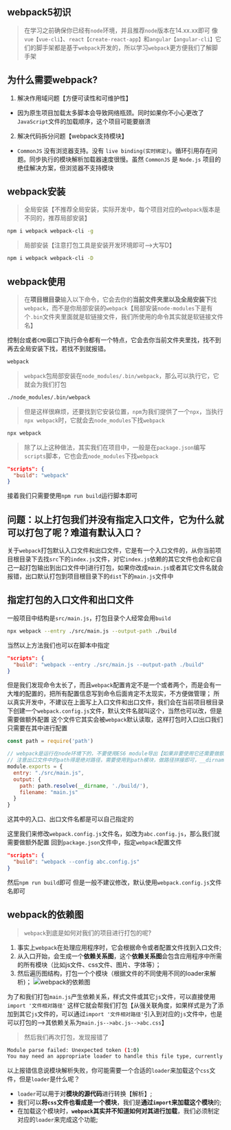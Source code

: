 ## webpack5初识
> 在学习之前确保你已经有`node`环境，并且推荐`node`版本在14.xx.xx即可
像`vue【vue-cli】`、`react【create-react-app】`和`angular【angular-cli】`它们的脚手架都是基于`webpack`开发的，所以学习`webpack`更方便我们了解脚手架

## 为什么需要webpack?
1. 解决作用域问题【方便可读性和可维护性】
  - 因为原生项目加载太多脚本会导致网络瓶颈。同时如果你不小心更改了`JavaScript`文件的加载顺序，这个项目可能要崩溃
2. 解决代码拆分问题【webpack支持模块】
  - `CommonJS` 没有浏览器支持。没有 `live binding(实时绑定)`。循环引用存在问题。同步执行的模块解析加载器速度很慢。虽然 `CommonJS` 是 `Node.js` 项目的绝佳解决方案，但浏览器不支持模块

## webpack安装
> 全局安装【不推荐全局安装，实际开发中，每个项目对应的`webpack`版本是不同的，推荐局部安装】
```bash
npm i webpack webpack-cli -g
```
> 局部安装【注意打包工具是安装开发环境即可-->大写D】
```bash
npm i webpack webpack-cli -D
```

## webpack使用
> 在**项目根目录**输入以下命令，它会去你的**当前文件夹里以及全局安装下**找`webpack`，而不是你局部安装的`webpack`【局部安装`node-modules`下是有个`.bin`文件夹里面就是软链接文件，我们所使用的命令其实就是软链接文件名】

控制台或者`CMD`窗口下执行命令都有一个特点，它会去你当前文件夹里找，找不到再去全局安装下找，若找不到就报错。
```bash
webpack
```

> `webpack`包局部安装在`node_modules/.bin/webpack`，那么可以执行它，它就会为我们打包
```bash
./node_modules/.bin/webpack
```

> 但是这样很麻烦，还要找到它安装位置，`npm`为我们提供了一个`npx`，当执行`npx webpack`时，它就会去`node_modules`下找`webpack`
```bash
npx webpack
```

> 除了以上这种做法，其实我们在项目中，一般是在`package.json`编写`scripts`脚本，它也会去`node_modules`下找`webpack`
```json
"scripts": {
  "build": "webpack"
}
```
接着我们只需要使用`npm run build`运行脚本即可

## 问题：以上打包我们并没有指定入口文件，它为什么就可以打包了呢？难道有默认入口？
关于`webpack`打包默认入口文件和出口文件，它是有一个入口文件的，从你当前项目根目录下去找`src`下的`index.js`文件，对它`index.js`依赖的其它文件也会和它自己一起打包输出到出口文件中]进行打包，如果你改成`main.js`或者其它文件名就会报错，出口默认打包到项目根目录下的`dist`下的`main.js`文件中

## 指定打包的入口文件和出口文件
一般项目中结构是`src/main.js`，打包目录个人经常会用`build`
```bash
npx webpack --entry ./src/main.js --output-path ./build
```

当然以上方法我们也可以在脚本中指定
```json
"scripts": {
  "build": "webpack --entry ./src/main.js --output-path ./build"
}
```

但是我们发现命令太长了，而且`webpack`配置肯定不是一个或者两个，而是会有一大堆的配置的，把所有配置信息写到命令后面肯定不太现实，不方便做管理；
所以真实开发中，不建议在上面写上入口文件和出口文件，我们会在当前项目根目录下创建一个`webpack.config.js`文件，默认文件名就叫这个，当然也可以改，但是需要做额外配置
这个文件它其实会被`webpack`默认读取，这样打包时入口出口我们只需要在其中进行配置
```js
const path = require('path')

// webpack是运行在node环境下的，不要使用ES6 module导出【如果非要使用它还需要做额外配置】
// 注意出口文件中的path得是绝对路径，需要使用到path模块，做路径拼接即可，__dirname就是当前编写代码文件所在目录【绝对路径】
module.exports = {
  entry: "./src/main.js",
  output: {
    path: path.resolve(__dirname, './build/'),
    filename: "main.js"
  }
}
```
这其中的入口、出口文件名都是可以自己指定的

这里我们来修改`webpack.config.js`文件名，如改为`abc.config.js`，那么我们就需要做额外配置
回到`package.json`文件中，指定`webpack`配置文件
```json
"scripts": {
  "build": "webpack --config abc.config.js"
}
```

然后`npm run build`即可
但是一般不建议修改，默认使用`webpack.config.js`文件名即可

## webpack的依赖图
> `webpack`到底是如何对我们的项目进行打包的呢?
1. 事实上`webpack`在处理应用程序时，它会根据命令或者配置文件找到入口文件;
2. 从入口开始，会生成一个**依赖关系图**，这个**依赖关系图**会包含应用程序中所需的所有模块（比如js文件、css文件、图片、字体等）；
3. 然后遍历图结构，打包一个个模块（根据文件的不同使用不同的loader来解析)；
![webpack的依赖图](https://s1.ax1x.com/2022/10/17/xDVdM9.png)

为了和我们打包`main.js`产生依赖关系，样式文件或其它`js`文件，可以直接使用`import '文件相对路径'`
这样它就会帮我们打包【从强关联角度，如果样式是为了添加到其它`js`文件的，可以通过`import '文件相对路径'`引入到对应的`js`文件中，也是可以打包的-->其依赖关系为`main.js-->abc.js-->abc.css`】

> 然后我们再次打包，发现报错了
```bash
Module parse failed: Unexpected token (1:0)
You may need an appropriate loader to handle this file type, currently no loaders are configured to process this file. See https://webpack.js.org/concepts#loaders
```
以上报错信息说模块解析失败，你可能需要一个合适的`loader`来加载这个`css`文件，但是`loader`是什么呢？
- `loader`可以用于对**模块的源代码**进行转换【解析】;
- 我们可以**将`css`文件也看成是一个模块**，我们是**通过`import`来加载这个模块**的;
- 在加载这个模块时，**`webpack`其实并不知道如何对其进行加载**，我们必须制定对应的`loader`来完成这个功能;

